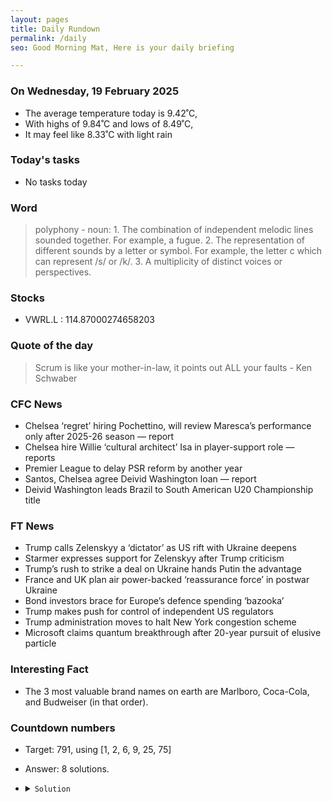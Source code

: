 ```yaml
---
layout: pages
title: Daily Rundown
permalink: /daily
seo: Good Morning Mat, Here is your daily briefing

---
```


<!-- weather_marker starts -->
### On Wednesday, 19 February 2025

- The average temperature today is 9.42˚C,
- With highs of 9.84˚C and lows of 8.49˚C,
- It may feel like 8.33˚C with light rain

<!-- weather_marker ends -->

### Today's tasks
<!-- task_marker starts -->
- No tasks today
<!-- task_marker ends -->

### Word

<!-- word_marker starts -->

 > polyphony - noun: 1. The combination of independent melodic lines sounded together. For example, a fugue. 2. The representation of different sounds by a letter or symbol. For example, the letter c which can represent /s/ or /k/. 3. A multiplicity of distinct voices or perspectives.

<!-- word_marker ends -->

### Stocks

<!-- stocks_marker starts -->

- VWRL.L : 114.87000274658203 

<!-- stocks_marker ends -->

### Quote of the day
<!-- quote_marker starts -->

> Scrum is like your mother-in-law, it points out ALL your faults - Ken Schwaber

<!-- quote_marker ends -->

### CFC News
<!-- news_marker starts -->

 - Chelsea ‘regret’ hiring Pochettino, will review Maresca’s performance only after 2025-26 season — report
 - Chelsea hire Willie ‘cultural architect’ Isa in player-support role — reports
 - Premier League to delay PSR reform by another year
 - Santos, Chelsea agree Deivid Washington loan — report
 - Deivid Washington leads Brazil to South American U20 Championship title

<!-- news_marker ends -->

### FT News

<!-- ftnews_marker starts -->

 - Trump calls Zelenskyy a ‘dictator’ as US rift with Ukraine deepens
 - Starmer expresses support for Zelenskyy after Trump criticism
 - Trump’s rush to strike a deal on Ukraine hands Putin the advantage
 - France and UK plan air power-backed ‘reassurance force’ in postwar Ukraine
 - Bond investors brace for Europe’s defence spending ‘bazooka’
 - Trump makes push for control of independent US regulators
 - Trump administration moves to halt New York congestion scheme
 - Microsoft claims quantum breakthrough after 20-year pursuit of elusive particle

<!-- ftnews_marker ends -->

### Interesting Fact

<!-- fact_marker starts -->

- The 3 most valuable brand names on earth are Marlboro, Coca-Cola, and Budweiser (in that order).

<!-- fact_marker ends -->

### Countdown numbers
<!-- game_marker starts -->

- Target: 791, using [1, 2, 6, 9, 25, 75]
- Answer: 8 solutions.

- <details><summary><code>Solution</code></summary>

  Solution: ( 75 + 25 - 6 x 2 ) x 9 - 1

   </details>

<!-- game_marker ends -->
